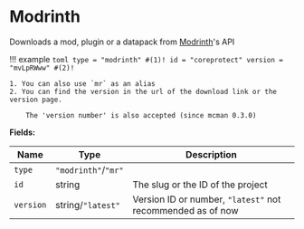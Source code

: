 # Modrinth

Downloads a mod, plugin or a datapack from [Modrinth](https://modrinth.com/)'s API

!!! example
    ```toml
    type = "modrinth" #(1)!
    id = "coreprotect"
    version = "mvLpRWww" #(2)!
    ```

    1. You can also use `mr` as an alias
    2. You can find the version in the url of the download link or the version page.

        The 'version number' is also accepted (since mcman 0.3.0)

**Fields:**

| Name      | Type                | Description                                                |
| --------- | ------------------- | ---------------------------------------------------------- |
| `type`    | `"modrinth"`/`"mr"` |                                                            |
| `id`      | string              | The slug or the ID of the project                          |
| `version` | string/`"latest"`   | Version ID or number, `"latest"` not recommended as of now |
